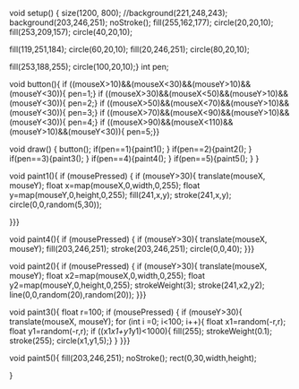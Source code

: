 void setup() {
size(1200, 800);
//background(221,248,243);
background(203,246,251);
noStroke();
fill(255,162,177);
circle(20,20,10);
fill(253,209,157);
circle(40,20,10);

fill(119,251,184);
circle(60,20,10);
fill(20,246,251);
circle(80,20,10);

fill(253,188,255);
circle(100,20,10);}
int pen;

void button(){
 if ((mouseX>10)&&(mouseX<30)&&(mouseY>10)&&(mouseY<30)){
pen=1;}
if ((mouseX>30)&&(mouseX<50)&&(mouseY>10)&&(mouseY<30)){
pen=2;}
if ((mouseX>50)&&(mouseX<70)&&(mouseY>10)&&(mouseY<30)){
pen=3;}
if ((mouseX>70)&&(mouseX<90)&&(mouseY>10)&&(mouseY<30)){
pen=4;}
if ((mouseX>90)&&(mouseX<110)&&(mouseY>10)&&(mouseY<30)){
pen=5;}}

void draw() { 
  button();
  if(pen==1){paint1(); }
 if(pen==2){paint2(); }
  if(pen==3){paint3(); }
    if(pen==4){paint4(); }
   if(pen==5){paint5(); }
}

void paint1(){
if (mousePressed) {
  if (mouseY>30){
translate(mouseX, mouseY);
float x=map(mouseX,0,width,0,255);
float y=map(mouseY,0,height,0,255);
fill(241,x,y);
stroke(241,x,y);
circle(0,0,random(5,30));

}}}

void paint4(){
  if (mousePressed) {
      if (mouseY>30){
translate(mouseX, mouseY);
fill(203,246,251);
stroke(203,246,251);
circle(0,0,40);
}}}

void paint2(){
    if (mousePressed) {
      if (mouseY>30){
translate(mouseX, mouseY);
float x2=map(mouseX,0,width,0,255);
float y2=map(mouseY,0,height,0,255);
strokeWeight(3);
stroke(241,x2,y2);
line(0,0,random(20),random(20));
}}}


void paint3(){
 float r=100;
if (mousePressed) {
  if (mouseY>30){
translate(mouseX, mouseY);
  for (int i =0; i<100; i++){
    float x1=random(-r,r);
    float y1=random(-r,r);
    if ((x1*x1+y1*y1)<1000){
fill(255);
strokeWeight(0.1);
stroke(255);
     circle(x1,y1,5);}
  }
}}}

void paint5(){
fill(203,246,251);
noStroke();
rect(0,30,width,height);

}
